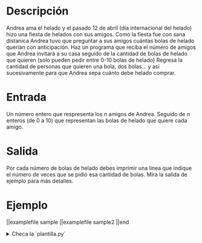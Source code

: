# Descripción

Andrea ama el helado y el pasado 12 de abril (día internacional del helado) hizo una fiesta de helados con sus amigos. Como la fiesta fue
con sana distanica Andrea tuvo que preguntar a sus amigos cuántas bolas de helado querían con anticipación. 
Haz un programa que reciba el número de amigos que Andrea invitará a su casa seguido de la cantidad de bolas de helado que quieren (solo pueden pedir entre 0-10 bolas de helado)
Regresa la cantidad de personas que quieren una bola, dos bolas... y así sucesivamente para que Andrea sepa cuánto debe helado comprar.

# Entrada

Un número entero que respresenta los $n$ amigos de Andrea. Seguido de $n$ enteros (de 0 a 10) que representan las bolas de helado que quiere cada amigo.

# Salida

Por cada número de bolas de helado debes imprimir una línea que indique el número de veces que se pidió esa cantidad de bolas. Mira la salida de ejemplo para más detalles.

# Ejemplo

||examplefile
sample
||examplefile
sample2
||end

<details><summary>Checa la `plantilla.py`</summary>

{{plantilla.py}}

</details>
